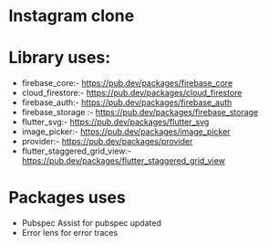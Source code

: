 # Instagram clone

# Library uses:
- firebase_core:- https://pub.dev/packages/firebase_core
- cloud_firestore:- https://pub.dev/packages/cloud_firestore
- firebase_auth:- https://pub.dev/packages/firebase_auth
- firebase_storage :- https://pub.dev/packages/firebase_storage
- flutter_svg:- https://pub.dev/packages/flutter_svg
- image_picker:- https://pub.dev/packages/image_picker
- provider:- https://pub.dev/packages/provider
- flutter_staggered_grid_view:- https://pub.dev/packages/flutter_staggered_grid_view

# Packages uses
- Pubspec Assist for pubspec updated
- Error lens for error traces
